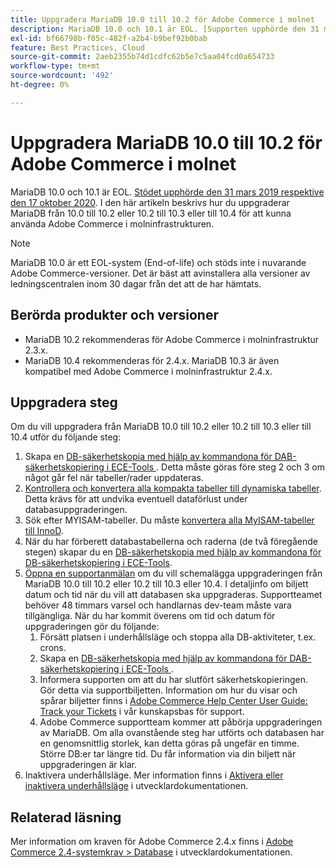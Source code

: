 ```yaml
---
title: Uppgradera MariaDB 10.0 till 10.2 för Adobe Commerce i molnet
description: MariaDB 10.0 och 10.1 är EOL. [Supporten upphörde den 31 mars 2019 respektive den 17 oktober 2020](https://endoflife.date/mariadb). I den här artikeln beskrivs hur du uppgraderar MariaDB från 10.0 till 10.2 eller 10.2 till 10.3 eller till 10.4 för att kunna använda Adobe Commerce i molninfrastrukturen.
exl-id: bf66798b-f05c-482f-a2b4-b9bef92b0bab
feature: Best Practices, Cloud
source-git-commit: 2aeb2355b74d1cdfc62b5e7c5aa04fcd0a654733
workflow-type: tm+mt
source-wordcount: '492'
ht-degree: 0%

---
```


# Uppgradera MariaDB 10.0 till 10.2 för Adobe Commerce i molnet

MariaDB 10.0 och 10.1 är EOL. [Stödet upphörde den 31 mars 2019 respektive den 17 oktober 2020](https://endoflife.date/mariadb). I den här artikeln beskrivs hur du uppgraderar MariaDB från 10.0 till 10.2 eller 10.2 till 10.3 eller till 10.4 för att kunna använda Adobe Commerce i molninfrastrukturen.

>[!NOTE]
>
>MariaDB 10.0 är ett EOL-system (End-of-life) och stöds inte i nuvarande Adobe Commerce-versioner. Det är bäst att avinstallera alla versioner av ledningscentralen inom 30 dagar från det att de har hämtats.

## Berörda produkter och versioner

* MariaDB 10.2 rekommenderas för Adobe Commerce i molninfrastruktur 2.3.x.
* MariaDB 10.4 rekommenderas för 2.4.x. MariaDB 10.3 är även kompatibel med Adobe Commerce i molninfrastruktur 2.4.x.

## Uppgradera steg

Om du vill uppgradera från MariaDB 10.0 till 10.2 eller 10.2 till 10.3 eller till 10.4 utför du följande steg:

1. Skapa en [DB-säkerhetskopia med hjälp av kommandona för DAB-säkerhetskopiering i ECE-Tools ](https://experienceleague.adobe.com/sv/docs/commerce-cloud-service/user-guide/develop/storage/snapshots). Detta måste göras före steg 2 och 3 om något går fel när tabeller/rader uppdateras.
1. [Kontrollera och konvertera alla kompakta tabeller till dynamiska tabeller](https://experienceleague.adobe.com/docs/commerce-operations/implementation-playbook/best-practices/maintenance/commerce-235-upgrade-prerequisites-mariadb.html?lang=sv-SE). Detta krävs för att undvika eventuell dataförlust under databasuppgraderingen.
1. Sök efter MYISAM-tabeller. Du måste [konvertera alla MyISAM-tabeller till InnoD](https://experienceleague.adobe.com/docs/commerce-operations/implementation-playbook/best-practices/planning/database-on-cloud.html?lang=sv-SE).
1. När du har förberett databastabellerna och raderna (de två föregående stegen) skapar du en [DB-säkerhetskopia med hjälp av kommandona för DB-säkerhetskopiering i ECE-Tools](https://experienceleague.adobe.com/sv/docs/commerce-cloud-service/user-guide/develop/storage/snapshots).
1. [Öppna en supportanmälan](/help/help-center-guide/help-center/magento-help-center-user-guide.md#submit-ticket) om du vill schemalägga uppgraderingen från MariaDB 10.0 till 10.2 eller 10.2 till 10.3 eller 10.4. I detaljinfo om biljett datum och tid när du vill att databasen ska uppgraderas. Supportteamet behöver 48 timmars varsel och handlarnas dev-team måste vara tillgängliga. När du har kommit överens om tid och datum för uppgraderingen gör du följande:
   1. Försätt platsen i underhållsläge och stoppa alla DB-aktiviteter, t.ex. crons.
   1. Skapa en [DB-säkerhetskopia med hjälp av kommandona för DAB-säkerhetskopiering i ECE-Tools ](https://experienceleague.adobe.com/sv/docs/commerce-cloud-service/user-guide/develop/storage/snapshots).
   1. Informera supporten om att du har slutfört säkerhetskopieringen. Gör detta via supportbiljetten. Information om hur du visar och spårar biljetter finns i [Adobe Commerce Help Center User Guide: Track your Tickets](/help/help-center-guide/help-center/magento-help-center-user-guide.md#track-tickets) i vår kunskapsbas för support.
   1. Adobe Commerce supportteam kommer att påbörja uppgraderingen av MariaDB. Om alla ovanstående steg har utförts och databasen har en genomsnittlig storlek, kan detta göras på ungefär en timme. Större DB:er tar längre tid. Du får information via din biljett när uppgraderingen är klar.
1. Inaktivera underhållsläge. Mer information finns i [Aktivera eller inaktivera underhållsläge](https://experienceleague.adobe.com/sv/docs/commerce-operations/installation-guide/tutorials/maintenance-mode) i utvecklardokumentationen.

## Relaterad läsning

Mer information om kraven för Adobe Commerce 2.4.x finns i [Adobe Commerce 2.4-systemkrav > Database](https://experienceleague.adobe.com/sv/docs/commerce-operations/installation-guide/system-requirements#database) i utvecklardokumentationen.
